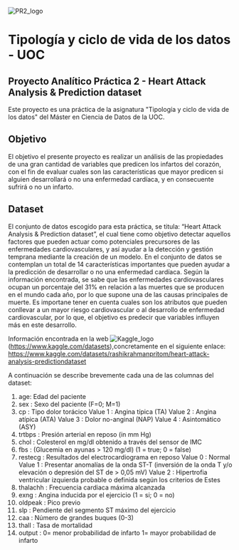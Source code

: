 ![PR2_logo](https://github.com/LuciaBlancV/Tipologia_PR2/assets/148953141/ab2348c8-a18e-47ef-81d1-6feca4de663d)

# Tipología y ciclo de vida de los datos - UOC
## Proyecto Analítico Práctica 2 - Heart Attack Analysis & Prediction dataset

Este proyecto es una práctica de la asignatura "Tipología y ciclo de vida de los datos" del Máster en Ciencia de Datos de la UOC.

## Objetivo
El objetivo el presente proyecto es realizar un análisis de las propiedades de una gran cantidad de variables que predicen los infartos del corazón, con el fin de evaluar cuales son las características que mayor predicen si alguien desarrollará o no una enfermedad cardíaca, y en consecuente sufrirá o no un infarto. 

## Dataset

El conjunto de datos escogido para esta práctica, se titula: “Heart Attack Analysis & Prediction dataset”, el cual tiene como objetivo detectar aquellos factores que pueden actuar como potenciales precursores de las enfermedades cardiovasculares, y así ayudar a la detección y gestión temprana mediante la creación de un modelo. En el conjunto de datos se contemplan un total de 14 características importantes que pueden ayudar a la predicción de desarrollar o no una enfermedad cardíaca. Según la información encontrada, se sabe que las enfermedades cardiovasculares ocupan un porcentaje del 31% en relación a las muertes que se producen en el mundo cada año, por lo que supone una de las causas principales de muerte. Es importane tener en cuenta cuales son los atributos que pueden conllevar a un mayor riesgo cardiovascular o al desarrollo de enfermedad cardiovascular, por lo que, el objetivo es predecir que variables influyen más en este desarrollo.

Información encontrada en la web 
![Kaggle_logo](https://github.com/LuciaBlancV/Tipologia_PR2/assets/148953141/e0117762-762a-4819-95bb-1066120e4848)
(https://www.kaggle.com/datasets),concretamente en el siguiente enlace: https://www.kaggle.com/datasets/rashikrahmanpritom/heart-attack-analysis-predictiondataset

A continuación se describe brevemente cada una de las columnas del dataset: 

1. age: Edad del paciente
2. sex : Sexo del paciente (F=0; M=1)
3. cp : Tipo dolor torácico
 Value 1 : Angina típica (TA)
 Value 2 : Angina atípica (ATA)
 Value 3 : Dolor no-anginal (NAP)
 Value 4 : Asintomático (ASY)
4. trtbps : Presión arterial en reposo (in mm Hg)
5. chol : Colesterol en mg/dl obtenido a través del sensor de IMC
6. fbs : (Glucemia en ayunas > 120 mg/dl) (1 = true; 0 = false)
7. restecg : Resultados del electrocardiograma en reposo
 Value 0 : Normal
 Value 1 : Presentar anomalías de la onda ST-T (inversión de la onda T y/o elevación o depresión del ST de > 0,05 mV)
 Value 2 : Hipertrofia ventricular izquierda probable o definida según los criterios de Estes
8. thalachh : Frecuencia cardiaca máxima alcanzada
9. exng : Angina inducida por el ejercicio (1 = si; 0 = no)
10. oldpeak : Pico previo
11. slp : Pendiente del segmento ST máximo del ejercicio
12. caa : Número de grandes buques (0-3)
13. thall : Tasa de mortalidad
14. output : 0= menor probabilidad de infarto 1= mayor probabilidad de infarto

